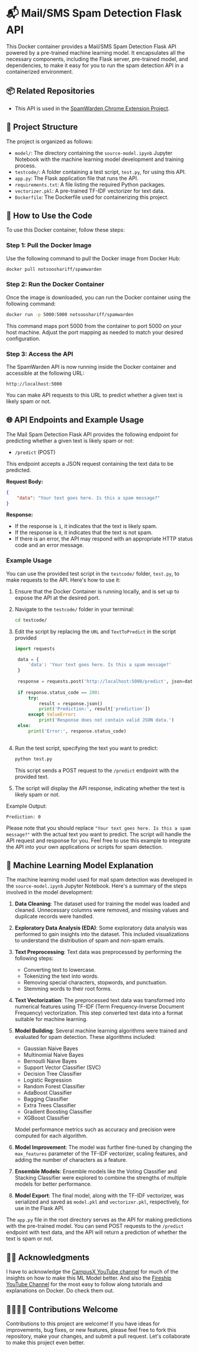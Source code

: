 # 📬 Mail/SMS Spam Detection Flask API

This Docker container provides a Mail/SMS Spam Detection Flask API powered by a pre-trained machine learning model. It encapsulates all the necessary components, including the Flask server, pre-trained model, and dependencies, to make it easy for you to run the spam detection API in a containerized environment.


## 📦 Related Repositories
- This API is used in the [SpamWarden Chrome Extension Project](https://github.com/NotSooShariff/Mail-Spam-Classification).

## 📁 Project Structure

The project is organized as follows:

- `model/`: The directory containing the `source-model.ipynb` Jupyter Notebook with the machine learning model development and training process.
- `testcode/`: A folder containing a test script, `test.py`, for using this API.
- `app.py`: The Flask application file that runs the API.
- `requirements.txt`: A file listing the required Python packages.
- `vectorizer.pkl`: A pre-trained TF-IDF vectorizer for text data.
- `Dockerfile`: The Dockerfile used for containerizing this project.

## 🚀 How to Use the Code
To use this Docker container, follow these steps:

### Step 1: Pull the Docker Image

Use the following command to pull the Docker image from Docker Hub:

```bash
docker pull notsooshariff/spamwarden
```

### Step 2: Run the Docker Container

Once the image is downloaded, you can run the Docker container using the following command:

```bash
docker run -p 5000:5000 notsooshariff/spamwarden
```

This command maps port 5000 from the container to port 5000 on your host machine. Adjust the port mapping as needed to match your desired configuration.

### Step 3: Access the API

The SpamWarden API is now running inside the Docker container and accessible at the following URL:

```
http://localhost:5000
```

You can make API requests to this URL to predict whether a given text is likely spam or not.

## 🌐 API Endpoints and Example Usage

The Mail Spam Detection Flask API provides the following endpoint for predicting whether a given text is likely spam or not:

- `/predict` (POST)

This endpoint accepts a JSON request containing the text data to be predicted. 

**Request Body:**
```json
{
    "data": "Your text goes here. Is this a spam message?"
}
```

**Response:**
- If the response is `1`, it indicates that the text is likely spam.
- If the response is `0`, it indicates that the text is not spam.
- If there is an error, the API may respond with an appropriate HTTP status code and an error message.

### Example Usage

You can use the provided test script in the `testcode/` folder, `test.py`, to make requests to the API. Here's how to use it:

1. Ensure that the Docker Container is running locally, and is set up to expose the API at the desired port.

2. Navigate to the `testcode/` folder in your terminal:

   ```bash
   cd testcode/
   ```

3. Edit the script by replacing the `URL` and `TextToPredict` in the script provided
   ```python
   import requests

    data = {
        'data': 'Your text goes here. Is this a spam message?'
    } 
    
    response = requests.post('http://localhost:5000/predict', json=data)
    
    if response.status_code == 200:
        try:
            result = response.json()
            print('Prediction:', result['prediction'])
        except ValueError:
            print('Response does not contain valid JSON data.')
    else:
        print('Error:', response.status_code)
    
   ```
4. Run the test script, specifying the text you want to predict:

   ```bash
   python test.py 
   ```

   This script sends a POST request to the `/predict` endpoint with the provided text.

5. The script will display the API response, indicating whether the text is likely spam or not.

Example Output:
```
Prediction: 0
```

Please note that you should replace `"Your text goes here. Is this a spam message?"` with the actual text you want to predict. The script will handle the API request and response for you. Feel free to use this example to integrate the API into your own applications or scripts for spam detection.

## 🧠 Machine Learning Model Explanation

The machine learning model used for mail spam detection was developed in the `source-model.ipynb` Jupyter Notebook. Here's a summary of the steps involved in the model development:

1. **Data Cleaning**: The dataset used for training the model was loaded and cleaned. Unnecessary columns were removed, and missing values and duplicate records were handled.

2. **Exploratory Data Analysis (EDA)**: Some exploratory data analysis was performed to gain insights into the dataset. This included visualizations to understand the distribution of spam and non-spam emails.

3. **Text Preprocessing**: Text data was preprocessed by performing the following steps:
   - Converting text to lowercase.
   - Tokenizing the text into words.
   - Removing special characters, stopwords, and punctuation.
   - Stemming words to their root forms.

4. **Text Vectorization**: The preprocessed text data was transformed into numerical features using TF-IDF (Term Frequency-Inverse Document Frequency) vectorization. This step converted text data into a format suitable for machine learning.

5. **Model Building**: Several machine learning algorithms were trained and evaluated for spam detection. These algorithms included:
   - Gaussian Naive Bayes
   - Multinomial Naive Bayes
   - Bernoulli Naive Bayes
   - Support Vector Classifier (SVC)
   - Decision Tree Classifier
   - Logistic Regression
   - Random Forest Classifier
   - AdaBoost Classifier
   - Bagging Classifier
   - Extra Trees Classifier
   - Gradient Boosting Classifier
   - XGBoost Classifier

   Model performance metrics such as accuracy and precision were computed for each algorithm.

6. **Model Improvement**: The model was further fine-tuned by changing the `max_features` parameter of the TF-IDF vectorizer, scaling features, and adding the number of characters as a feature.

7. **Ensemble Models**: Ensemble models like the Voting Classifier and Stacking Classifier were explored to combine the strengths of multiple models for better performance.

8. **Model Export**: The final model, along with the TF-IDF vectorizer, was serialized and saved as `model.pkl` and `vectorizer.pkl`, respectively, for use in the Flask API.

The `app.py` file in the root directory serves as the API for making predictions with the pre-trained model. You can send POST requests to the `/predict` endpoint with text data, and the API will return a prediction of whether the text is spam or not.

## 🙏🏽 Acknowledgments

I have to acknowledge the [CampusX YouTube channel](https://www.youtube.com/@campusx-official) for much of the insights on how to make this ML Model better. And also the [Fireship YouTube Channel](https://www.youtube.com/@Fireship) for the most easy to follow along tutorials and explanations on Docker. Do check them out.

## 🫱🏾‍🫲🏽 Contributions Welcome

Contributions to this project are welcome! If you have ideas for improvements, bug fixes, or new features, please feel free to fork this repository, make your changes, and submit a pull request. Let's collaborate to make this project even better.
